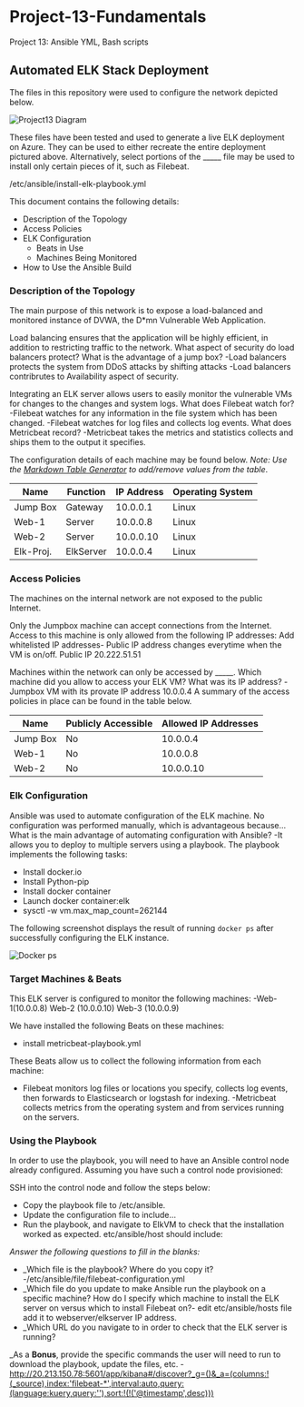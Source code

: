 # Project-13-Fundamentals
Project 13: Ansible YML, Bash scripts
## Automated ELK Stack Deployment

The files in this repository were used to configure the network depicted below.

![Project13 Diagram](https://user-images.githubusercontent.com/34134757/167068256-f1fdbd1f-dcfc-44e2-8e01-7ca4906f8c9d.png)


These files have been tested and used to generate a live ELK deployment on Azure. They can be used to either recreate the entire deployment pictured above. Alternatively, select portions of the _____ file may be used to install only certain pieces of it, such as Filebeat.

  /etc/ansible/install-elk-playbook.yml

This document contains the following details:
- Description of the Topology
- Access Policies
- ELK Configuration
  - Beats in Use
  - Machines Being Monitored
- How to Use the Ansible Build


### Description of the Topology

The main purpose of this network is to expose a load-balanced and monitored instance of DVWA, the D*mn Vulnerable Web Application.

Load balancing ensures that the application will be highly efficient, in addition to restricting traffic to the network.
What aspect of security do load balancers protect? What is the advantage of a jump box?
  -Load balancers protects the system from DDoS attacks by shifting attacks
  -Load balancers contribrutes to Availability aspect of security.

Integrating an ELK server allows users to easily monitor the vulnerable VMs for changes to the changes and system logs.
  What does Filebeat watch for?
    -Filebeat watches for any information in the file system which has been changed.
    -Filebeat watches for log files and collects log events.
   What does Metricbeat record?
    -Metricbeat takes the metrics and statistics collects and ships them to the output it specifies.

The configuration details of each machine may be found below.
_Note: Use the [Markdown Table Generator](http://www.tablesgenerator.com/markdown_tables) to add/remove values from the table_.

| Name     | Function | IP Address | Operating System |
|----------|----------|------------|------------------|
| Jump Box | Gateway  | 10.0.0.1   | Linux            |
| Web-1    | Server   | 10.0.0.8   | Linux            |
| Web-2    | Server   | 10.0.0.10  | Linux            |
| Elk-Proj.| ElkServer| 10.0.0.4   | Linux            |

### Access Policies

The machines on the internal network are not exposed to the public Internet. 

Only the Jumpbox machine can accept connections from the Internet. Access to this machine is only allowed from the following IP addresses:
Add whitelisted IP addresses- Public IP address changes everytime when the VM is on/off. Public IP 20.222.51.51

Machines within the network can only be accessed by _____.
Which machine did you allow to access your ELK VM? What was its IP address?
 -Jumpbox VM with its provate IP address 10.0.0.4
A summary of the access policies in place can be found in the table below.

| Name     | Publicly Accessible | Allowed IP Addresses |
|----------|---------------------|----------------------|
| Jump Box | No                  | 10.0.0.4             |
| Web-1    | No                  | 10.0.0.8             |
| Web-2    | No                  | 10.0.0.10            |

### Elk Configuration

Ansible was used to automate configuration of the ELK machine. No configuration was performed manually, which is advantageous because...
What is the main advantage of automating configuration with Ansible?
  -It allows you to deploy to multiple servers using a playbook.
The playbook implements the following tasks:
- Install docker.io
- Install Python-pip
- Install docker container
- Launch docker container:elk
- sysctl -w vm.max_map_count=262144

The following screenshot displays the result of running `docker ps` after successfully configuring the ELK instance.


![Docker ps](https://user-images.githubusercontent.com/34134757/167221670-9cc71034-bced-4689-b25b-22e7b60a5b11.png)

### Target Machines & Beats
This ELK server is configured to monitor the following machines:
-Web-1(10.0.0.8) Web-2 (10.0.0.10) Web-3 (10.0.0.9)

We have installed the following Beats on these machines:
- install metricbeat-playbook.yml

These Beats allow us to collect the following information from each machine:
- Filebeat monitors log files or locations you specify, collects log events, then forwards to Elasticsearch or logstash for indexing. 
-Metricbeat collects metrics from the operating system and from services running on the servers. 
### Using the Playbook
In order to use the playbook, you will need to have an Ansible control node already configured. Assuming you have such a control node provisioned: 

SSH into the control node and follow the steps below:
- Copy the playbook file to /etc/ansible.
- Update the configuration file to include...
- Run the playbook, and navigate to ElkVM to check that the installation worked as expected. etc/ansible/host should include: 

_Answer the following questions to fill in the blanks:_
- _Which file is the playbook? Where do you copy it?
  -/etc/ansible/file/filebeat-configuration.yml
- _Which file do you update to make Ansible run the playbook on a specific machine? How do I specify which machine to install the ELK server on versus which to install Filebeat on?- edit etc/ansible/hosts file add it to webserver/elkserver IP address.
- _Which URL do you navigate to in order to check that the ELK server is running?
  
_As a **Bonus**, provide the specific commands the user will need to run to download the playbook, update the files, etc.
  -http://20.213.150.78:5601/app/kibana#/discover?_g=()&_a=(columns:!(_source),index:'filebeat-*',interval:auto,query:(language:kuery,query:''),sort:!(!('@timestamp',desc)))
